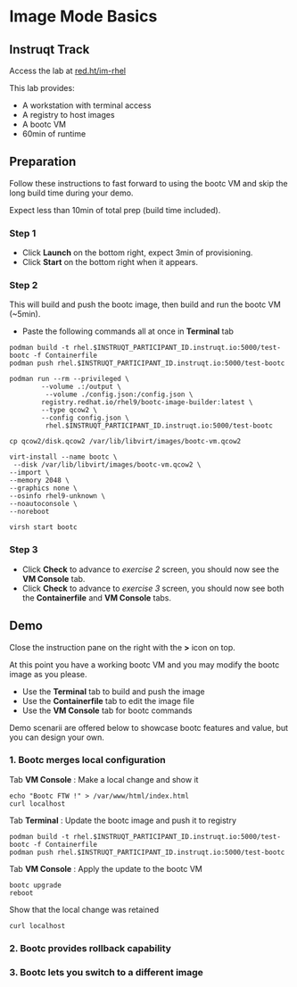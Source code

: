# Image Mode Basics

## Instruqt Track

Access the lab at [red.ht/im-rhel](red.ht/im-rhel)

This lab provides:
- A workstation with terminal access
- A registry to host images
- A bootc VM
- 60min of runtime

## Preparation

Follow these instructions to fast forward to using the bootc VM and skip the long build time during your demo.

Expect less than 10min of total prep (build time included).

### Step 1

- Click **Launch** on the bottom right, expect 3min of provisioning.
- Click **Start** on the bottom right when it appears.

### Step 2

This will build and push the bootc image, then build and run the bootc VM (~5min).

- Paste the following commands all at once in **Terminal** tab
```
podman build -t rhel.$INSTRUQT_PARTICIPANT_ID.instruqt.io:5000/test-bootc -f Containerfile
podman push rhel.$INSTRUQT_PARTICIPANT_ID.instruqt.io:5000/test-bootc

podman run --rm --privileged \
        --volume .:/output \
         --volume ./config.json:/config.json \
        registry.redhat.io/rhel9/bootc-image-builder:latest \
        --type qcow2 \
        --config config.json \
         rhel.$INSTRUQT_PARTICIPANT_ID.instruqt.io:5000/test-bootc

cp qcow2/disk.qcow2 /var/lib/libvirt/images/bootc-vm.qcow2

virt-install --name bootc \
 --disk /var/lib/libvirt/images/bootc-vm.qcow2 \
--import \
--memory 2048 \
--graphics none \
--osinfo rhel9-unknown \
--noautoconsole \
--noreboot

virsh start bootc
```

### Step 3

- Click **Check** to advance to *exercise 2* screen, you should now see the **VM Console** tab.
- Click **Check** to advance to *exercise 3* screen, you should now see both the **Containerfile** and **VM Console** tabs.

## Demo

Close the instruction pane on the right with the **>** icon on top.

At this point you have a working bootc VM and you may modify the bootc image as you please.

- Use the **Terminal** tab to build and push the image
- Use the **Containerfile** tab to edit the image file
- Use the **VM Console** tab for bootc commands

Demo scenarii are offered below to showcase bootc features and value, but you can design your own.

### 1. Bootc merges local configuration

Tab **VM Console** : Make a local change and show it
```
echo "Bootc FTW !" > /var/www/html/index.html
curl localhost
```
Tab **Terminal** : Update the bootc image and push it to registry
```
podman build -t rhel.$INSTRUQT_PARTICIPANT_ID.instruqt.io:5000/test-bootc -f Containerfile
podman push rhel.$INSTRUQT_PARTICIPANT_ID.instruqt.io:5000/test-bootc
```
Tab **VM Console** : Apply the update to the bootc VM
```
bootc upgrade
reboot
```
Show that the local change was retained
```
curl localhost
```

### 2. Bootc provides rollback capability

### 3. Bootc lets you switch to a different image
